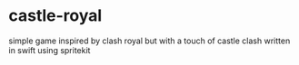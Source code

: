 # castle-royal
simple game inspired by clash royal but with a touch of castle clash written in swift using spritekit



